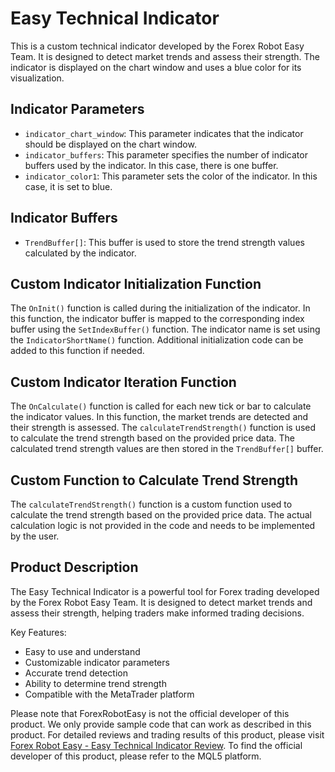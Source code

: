 # Easy Technical Indicator

This is a custom technical indicator developed by the Forex Robot Easy Team. It is designed to detect market trends and assess their strength. The indicator is displayed on the chart window and uses a blue color for its visualization.

## Indicator Parameters

- `indicator_chart_window`: This parameter indicates that the indicator should be displayed on the chart window.
- `indicator_buffers`: This parameter specifies the number of indicator buffers used by the indicator. In this case, there is one buffer.
- `indicator_color1`: This parameter sets the color of the indicator. In this case, it is set to blue.

## Indicator Buffers

- `TrendBuffer[]`: This buffer is used to store the trend strength values calculated by the indicator.

## Custom Indicator Initialization Function

The `OnInit()` function is called during the initialization of the indicator. In this function, the indicator buffer is mapped to the corresponding index buffer using the `SetIndexBuffer()` function. The indicator name is set using the `IndicatorShortName()` function. Additional initialization code can be added to this function if needed.

## Custom Indicator Iteration Function

The `OnCalculate()` function is called for each new tick or bar to calculate the indicator values. In this function, the market trends are detected and their strength is assessed. The `calculateTrendStrength()` function is used to calculate the trend strength based on the provided price data. The calculated trend strength values are then stored in the `TrendBuffer[]` buffer.

## Custom Function to Calculate Trend Strength

The `calculateTrendStrength()` function is a custom function used to calculate the trend strength based on the provided price data. The actual calculation logic is not provided in the code and needs to be implemented by the user.

## Product Description

The Easy Technical Indicator is a powerful tool for Forex trading developed by the Forex Robot Easy Team. It is designed to detect market trends and assess their strength, helping traders make informed trading decisions.

Key Features:
- Easy to use and understand
- Customizable indicator parameters
- Accurate trend detection
- Ability to determine trend strength
- Compatible with the MetaTrader platform

Please note that ForexRobotEasy is not the official developer of this product. We only provide sample code that can work as described in this product. For detailed reviews and trading results of this product, please visit [Forex Robot Easy - Easy Technical Indicator Review](https://forexroboteasy.com/forex-robot-review/review-easy-technical-indicator-a-powerful-tool-for-forex-trading/). To find the official developer of this product, please refer to the MQL5 platform.
